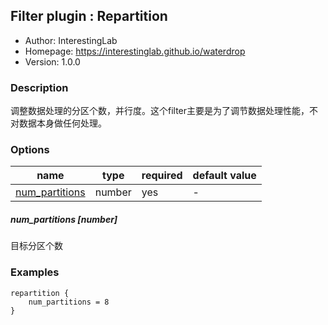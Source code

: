 ## Filter plugin : Repartition

* Author: InterestingLab
* Homepage: https://interestinglab.github.io/waterdrop
* Version: 1.0.0

### Description

调整数据处理的分区个数，并行度。这个filter主要是为了调节数据处理性能，不对数据本身做任何处理。

### Options

| name | type | required | default value |
| --- | --- | --- | --- |
| [num_partitions](#num_partitions-number) | number | yes | - |

##### num_partitions [number]

目标分区个数

### Examples

```
repartition {
    num_partitions = 8
}
```